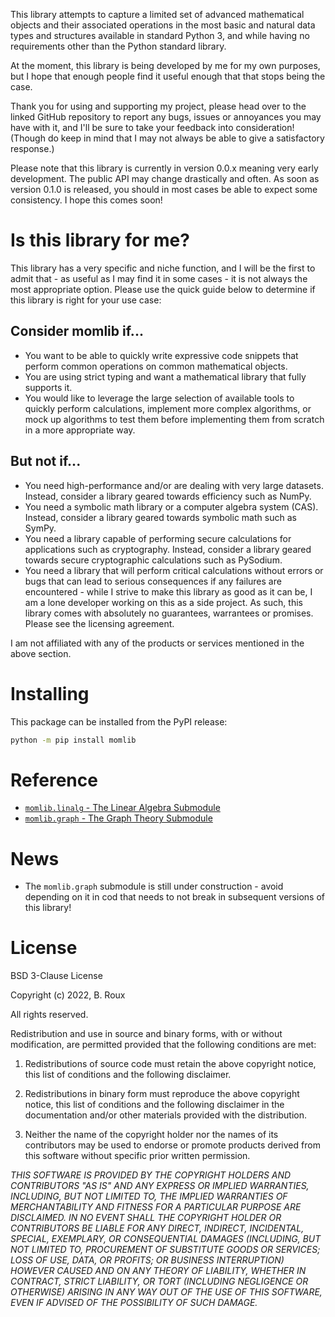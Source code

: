 This library attempts to capture a limited set of advanced mathematical
    objects and their associated operations in the most basic and
    natural data types and structures available in standard Python 3,
    and while having no requirements other than the Python standard
    library.

At the moment, this library is being developed by me for my own
    purposes, but I hope that enough people find it useful enough that
    that stops being the case.

Thank you for using and supporting my project, please head over to the
    linked GitHub repository to report any bugs, issues or annoyances
    you may have with it, and I'll be sure to take your feedback into
    consideration! (Though do keep in mind that I may not always be able
    to give a satisfactory response.)

Please note that this library is currently in version 0.0.x meaning
    very early development. The public API may change drastically and
    often. As soon as version 0.1.0 is released, you should in most
    cases be able to expect some consistency. I hope this comes soon!

# Is this library for me?

This library has a very specific and niche function, and I will be the
    first to admit that - as useful as I may find it in some cases - 
    it is not always the most appropriate option. Please use the
    quick guide below to determine if this library is right for your
    use case:

## Consider momlib if...

- You want to be able to quickly write expressive code snippets that
    perform common operations on common mathematical objects.
- You are using strict typing and want a mathematical library that
    fully supports it.
- You would like to leverage the large selection of available tools
    to quickly perform calculations, implement more complex algorithms,
    or mock up algorithms to test them before implementing them from
    scratch in a more appropriate way.

## But not if...

- You need high-performance and/or are dealing with very large datasets.
    Instead, consider a library geared towards efficiency such as
    NumPy.
- You need a symbolic math library or a computer algebra system (CAS).
    Instead, consider a library geared towards symbolic math such as
    SymPy.
- You need a library capable of performing secure calculations for
    applications such as cryptography. Instead, consider a library
    geared towards secure cryptographic calculations such as PySodium.
- You need a library that will perform critical calculations without
    errors or bugs that can lead to serious consequences if any failures
    are encountered - while I strive to make this library as good as it
    can be, I am a lone developer working on this as a side project.
    As such, this library comes with absolutely no guarantees,
    warrantees or promises. Please see the licensing agreement.

I am not affiliated with any of the products or services mentioned in
    the above section.

# Installing

This package can be installed from the PyPI release:

```sh
python -m pip install momlib
```

# Reference

- [`momlib.linalg` - The Linear Algebra Submodule](./linalg)
- [`momlib.graph` - The Graph Theory Submodule](./graph)

# News

- The `momlib.graph` submodule is still under construction - avoid
    depending on it in cod that needs to not break in subsequent
    versions of this library!

# License

BSD 3-Clause License

Copyright (c) 2022, B. Roux

All rights reserved.

Redistribution and use in source and binary forms, with or without
modification, are permitted provided that the following conditions are met:

1. Redistributions of source code must retain the above copyright notice, this
   list of conditions and the following disclaimer.

2. Redistributions in binary form must reproduce the above copyright notice,
   this list of conditions and the following disclaimer in the documentation
   and/or other materials provided with the distribution.

3. Neither the name of the copyright holder nor the names of its
   contributors may be used to endorse or promote products derived from
   this software without specific prior written permission.

*THIS SOFTWARE IS PROVIDED BY THE COPYRIGHT HOLDERS AND CONTRIBUTORS "AS IS"
AND ANY EXPRESS OR IMPLIED WARRANTIES, INCLUDING, BUT NOT LIMITED TO, THE
IMPLIED WARRANTIES OF MERCHANTABILITY AND FITNESS FOR A PARTICULAR PURPOSE ARE
DISCLAIMED. IN NO EVENT SHALL THE COPYRIGHT HOLDER OR CONTRIBUTORS BE LIABLE
FOR ANY DIRECT, INDIRECT, INCIDENTAL, SPECIAL, EXEMPLARY, OR CONSEQUENTIAL
DAMAGES (INCLUDING, BUT NOT LIMITED TO, PROCUREMENT OF SUBSTITUTE GOODS OR
SERVICES; LOSS OF USE, DATA, OR PROFITS; OR BUSINESS INTERRUPTION) HOWEVER
CAUSED AND ON ANY THEORY OF LIABILITY, WHETHER IN CONTRACT, STRICT LIABILITY,
OR TORT (INCLUDING NEGLIGENCE OR OTHERWISE) ARISING IN ANY WAY OUT OF THE USE
OF THIS SOFTWARE, EVEN IF ADVISED OF THE POSSIBILITY OF SUCH DAMAGE.*